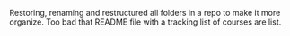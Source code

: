 Restoring, renaming and restructured all folders in a repo to make it more organize. Too bad that README file with a tracking list of courses are list.
